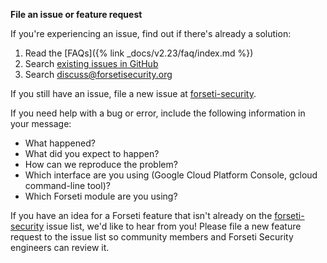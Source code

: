 **File an issue or feature request**

If you're experiencing an issue, find out if there's already a solution:

1. Read the [FAQs]({% link _docs/v2.23/faq/index.md %})
1. Search [existing issues in GitHub](https://github.com/forseti-security/forseti-security/issues)
1. Search
[discuss@forsetisecurity.org](https://groups.google.com/a/forsetisecurity.org/forum/#!forum/discuss)

If you still have an issue, file a new issue at
[forseti-security](https://github.com/forseti-security/forseti-security/issues).

If you need help with a bug or error, include the following information in your message:

* What happened?
* What did you expect to happen?
* How can we reproduce the problem?
* Which interface are you using (Google Cloud Platform Console, gcloud command-line tool)?
* Which Forseti module are you using?

If you have an idea for a Forseti feature that isn't already on the
[forseti-security](https://github.com/forseti-security/forseti-security/issues)
issue list, we'd like to hear from you! Please file a new feature request to the
issue list so community members and Forseti Security engineers can review it.
